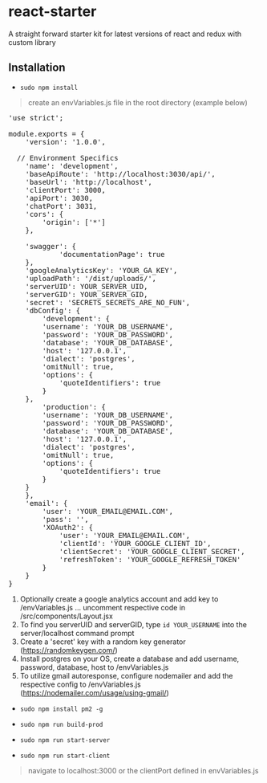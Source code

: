 # react-starter
A straight forward starter kit for latest versions of react and redux with custom library

## Installation
* `sudo npm install`

> create an envVariables.js file in the root directory (example below)

<pre>
'use strict';

module.exports = {
	'version': '1.0.0',

  // Environment Specifics
	'name': 'development',
	'baseApiRoute': 'http://localhost:3030/api/',
	'baseUrl': 'http://localhost',
	'clientPort': 3000,
	'apiPort': 3030,
	'chatPort': 3031,
	'cors': {
		'origin': ['*']
	},

	'swagger': {
			'documentationPage': true
	},
	'googleAnalyticsKey': 'YOUR_GA_KEY',
	'uploadPath': '/dist/uploads/',
	'serverUID': YOUR_SERVER_UID,
	'serverGID': YOUR_SERVER_GID,
	'secret': 'SECRETS_SECRETS_ARE_NO_FUN',
	'dbConfig': {
		'development': {
        'username': 'YOUR_DB_USERNAME',
        'password': 'YOUR_DB_PASSWORD',
        'database': 'YOUR_DB_DATABASE',
        'host': '127.0.0.1',
        'dialect': 'postgres',
        'omitNull': true,
        'options': {
            'quoteIdentifiers': true
        }
    },
		'production': {
        'username': 'YOUR_DB_USERNAME',
        'password': 'YOUR_DB_PASSWORD',
        'database': 'YOUR_DB_DATABASE',
        'host': '127.0.0.1',
        'dialect': 'postgres',
        'omitNull': true,
        'options': {
            'quoteIdentifiers': true
        }
    }
	},
	'email': {
		'user': 'YOUR_EMAIL@EMAIL.COM',
		'pass': '',
		'XOAuth2': {
			'user': 'YOUR_EMAIL@EMAIL.COM',
			'clientId': 'YOUR_GOOGLE_CLIENT_ID',
			'clientSecret': 'YOUR_GOOGLE_CLIENT_SECRET',
			'refreshToken': 'YOUR_GOOGLE_REFRESH_TOKEN'
		}
	}
}
</pre>

1. Optionally create a google analytics account and add key to /envVariables.js ... uncomment respective code in /src/components/Layout.jsx
2. To find you serverUID and serverGID, type `id YOUR_USERNAME` into the server/localhost command prompt
3. Create a 'secret' key with a random key generator (https://randomkeygen.com/)
4. Install postgres on your OS, create a database and add username, password, database, host to /envVariables.js
5. To utilize gmail autoresponse, configure nodemailer and add the respective config to /envVariables.js (https://nodemailer.com/usage/using-gmail/)

* `sudo npm install pm2 -g`

* `sudo npm run build-prod`

* `sudo npm run start-server`

* `sudo npm run start-client`

> navigate to localhost:3000 or the clientPort defined in envVariables.js
